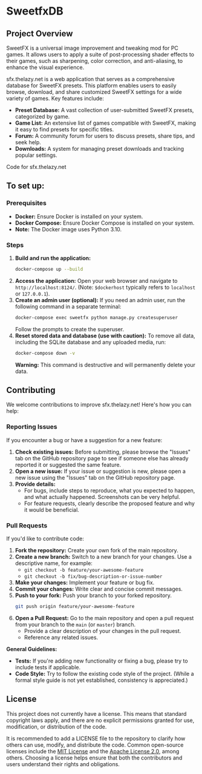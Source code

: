 # SweetfxDB

## Project Overview

SweetFX is a universal image improvement and tweaking mod for PC games. It allows users to apply a suite of post-processing shader effects to their games, such as sharpening, color correction, and anti-aliasing, to enhance the visual experience.

sfx.thelazy.net is a web application that serves as a comprehensive database for SweetFX presets. This platform enables users to easily browse, download, and share customized SweetFX settings for a wide variety of games. Key features include:

*   **Preset Database:** A vast collection of user-submitted SweetFX presets, categorized by game.
*   **Game List:** An extensive list of games compatible with SweetFX, making it easy to find presets for specific titles.
*   **Forum:** A community forum for users to discuss presets, share tips, and seek help.
*   **Downloads:** A system for managing preset downloads and tracking popular settings.

Code for sfx.thelazy.net

## To set up:

### Prerequisites

*   **Docker:** Ensure Docker is installed on your system.
*   **Docker Compose:** Ensure Docker Compose is installed on your system.
*   **Note:** The Docker image uses Python 3.10.

### Steps

1.  **Build and run the application:**
    ```bash
    docker-compose up --build
    ```
2.  **Access the application:**
    Open your web browser and navigate to `http://localhost:8124/`.
    (Note: `$dockerhost` typically refers to `localhost` or `127.0.0.1`).
3.  **Create an admin user (optional):**
    If you need an admin user, run the following command in a separate terminal:
    ```bash
    docker-compose exec sweetfx python manage.py createsuperuser
    ```
    Follow the prompts to create the superuser.
4.  **Reset stored data and database (use with caution):**
    To remove all data, including the SQLite database and any uploaded media, run:
    ```bash
    docker-compose down -v
    ```
    **Warning:** This command is destructive and will permanently delete your data.

## Contributing

We welcome contributions to improve sfx.thelazy.net! Here's how you can help:

### Reporting Issues

If you encounter a bug or have a suggestion for a new feature:

1.  **Check existing issues:** Before submitting, please browse the "Issues" tab on the GitHub repository page to see if someone else has already reported it or suggested the same feature.
2.  **Open a new issue:** If your issue or suggestion is new, please open a new issue using the "Issues" tab on the GitHub repository page.
3.  **Provide details:**
    *   For bugs, include steps to reproduce, what you expected to happen, and what actually happened. Screenshots can be very helpful.
    *   For feature requests, clearly describe the proposed feature and why it would be beneficial.

### Pull Requests

If you'd like to contribute code:

1.  **Fork the repository:** Create your own fork of the main repository.
2.  **Create a new branch:** Switch to a new branch for your changes. Use a descriptive name, for example:
    *   `git checkout -b feature/your-awesome-feature`
    *   `git checkout -b fix/bug-description-or-issue-number`
3.  **Make your changes:** Implement your feature or bug fix.
4.  **Commit your changes:** Write clear and concise commit messages.
5.  **Push to your fork:** Push your branch to your forked repository.
    ```bash
    git push origin feature/your-awesome-feature
    ```
6.  **Open a Pull Request:** Go to the main repository and open a pull request from your branch to the `main` (or `master`) branch.
    *   Provide a clear description of your changes in the pull request.
    *   Reference any related issues.

**General Guidelines:**

*   **Tests:** If you're adding new functionality or fixing a bug, please try to include tests if applicable.
*   **Code Style:** Try to follow the existing code style of the project. (While a formal style guide is not yet established, consistency is appreciated.)

## License

This project does not currently have a license. This means that standard copyright laws apply, and there are no explicit permissions granted for use, modification, or distribution of the code.

It is recommended to add a LICENSE file to the repository to clarify how others can use, modify, and distribute the code. Common open-source licenses include the [MIT License](https://opensource.org/licenses/MIT) and the [Apache License 2.0](https://opensource.org/licenses/Apache-2.0), among others. Choosing a license helps ensure that both the contributors and users understand their rights and obligations.
